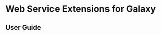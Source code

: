<link href="http://kevinburke.bitbucket.org/markdowncss/markdown.css" rel="stylesheet"></link>

# Web Service Extensions for Galaxy

## User Guide

